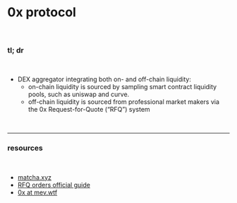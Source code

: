 # 0x protocol

<br>

### tl; dr

<br>

* DEX aggregator integrating both on- and off-chain liquidity:
  - on-chain liquidity is sourced by sampling smart contract liquidity pools, such as uniswap and curve. 
  - off-chain liquidity is sourced from professional market makers via the 0x Request-for-Quote (“RFQ”) system


<br>

----

### resources

<br>

* [matcha.xyz](https://matcha.xyz/)
* [RFQ orders official guide](https://protocol.0x.org/en/latest/basics/orders.html#rfq-orders)
* [0x at mev.wtf](https://docs.google.com/presentation/d/1kde_3RPgHJP0vOP8GG92mlA7VtdGdHiGdrEGhFhx-5U/edit#slide=id.g465c39fec5_0_1309)
